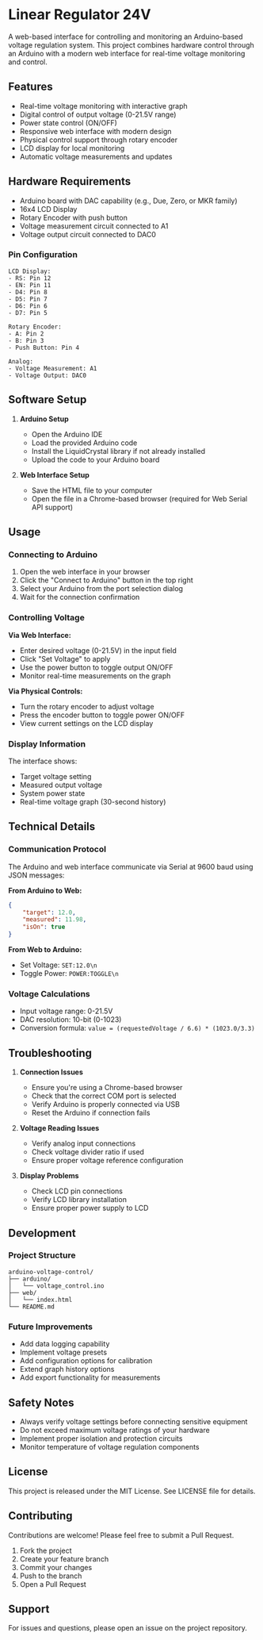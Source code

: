 # Linear Regulator 24V

A web-based interface for controlling and monitoring an Arduino-based voltage regulation system. This project combines hardware control through an Arduino with a modern web interface for real-time voltage monitoring and control.

## Features

- Real-time voltage monitoring with interactive graph
- Digital control of output voltage (0-21.5V range)
- Power state control (ON/OFF)
- Responsive web interface with modern design
- Physical control support through rotary encoder
- LCD display for local monitoring
- Automatic voltage measurements and updates

## Hardware Requirements

- Arduino board with DAC capability (e.g., Due, Zero, or MKR family)
- 16x4 LCD Display
- Rotary Encoder with push button
- Voltage measurement circuit connected to A1
- Voltage output circuit connected to DAC0

### Pin Configuration

```
LCD Display:
- RS: Pin 12
- EN: Pin 11
- D4: Pin 8
- D5: Pin 7
- D6: Pin 6
- D7: Pin 5

Rotary Encoder:
- A: Pin 2
- B: Pin 3
- Push Button: Pin 4

Analog:
- Voltage Measurement: A1
- Voltage Output: DAC0
```

## Software Setup

1. **Arduino Setup**
   - Open the Arduino IDE
   - Load the provided Arduino code
   - Install the LiquidCrystal library if not already installed
   - Upload the code to your Arduino board

2. **Web Interface Setup**
   - Save the HTML file to your computer
   - Open the file in a Chrome-based browser (required for Web Serial API support)

## Usage

### Connecting to Arduino

1. Open the web interface in your browser
2. Click the "Connect to Arduino" button in the top right
3. Select your Arduino from the port selection dialog
4. Wait for the connection confirmation

### Controlling Voltage

**Via Web Interface:**
- Enter desired voltage (0-21.5V) in the input field
- Click "Set Voltage" to apply
- Use the power button to toggle output ON/OFF
- Monitor real-time measurements on the graph

**Via Physical Controls:**
- Turn the rotary encoder to adjust voltage
- Press the encoder button to toggle power ON/OFF
- View current settings on the LCD display

### Display Information

The interface shows:
- Target voltage setting
- Measured output voltage
- System power state
- Real-time voltage graph (30-second history)

## Technical Details

### Communication Protocol

The Arduino and web interface communicate via Serial at 9600 baud using JSON messages:

**From Arduino to Web:**
```json
{
    "target": 12.0,
    "measured": 11.98,
    "isOn": true
}
```

**From Web to Arduino:**
- Set Voltage: `SET:12.0\n`
- Toggle Power: `POWER:TOGGLE\n`

### Voltage Calculations

- Input voltage range: 0-21.5V
- DAC resolution: 10-bit (0-1023)
- Conversion formula: `value = (requestedVoltage / 6.6) * (1023.0/3.3)`

## Troubleshooting

1. **Connection Issues**
   - Ensure you're using a Chrome-based browser
   - Check that the correct COM port is selected
   - Verify Arduino is properly connected via USB
   - Reset the Arduino if connection fails

2. **Voltage Reading Issues**
   - Verify analog input connections
   - Check voltage divider ratio if used
   - Ensure proper voltage reference configuration

3. **Display Problems**
   - Check LCD pin connections
   - Verify LCD library installation
   - Ensure proper power supply to LCD

## Development

### Project Structure

```
arduino-voltage-control/
├── arduino/
│   └── voltage_control.ino
├── web/
│   └── index.html
└── README.md
```

### Future Improvements

- Add data logging capability
- Implement voltage presets
- Add configuration options for calibration
- Extend graph history options
- Add export functionality for measurements

## Safety Notes

- Always verify voltage settings before connecting sensitive equipment
- Do not exceed maximum voltage ratings of your hardware
- Implement proper isolation and protection circuits
- Monitor temperature of voltage regulation components

## License

This project is released under the MIT License. See LICENSE file for details.

## Contributing

Contributions are welcome! Please feel free to submit a Pull Request.

1. Fork the project
2. Create your feature branch
3. Commit your changes
4. Push to the branch
5. Open a Pull Request

## Support

For issues and questions, please open an issue on the project repository.
